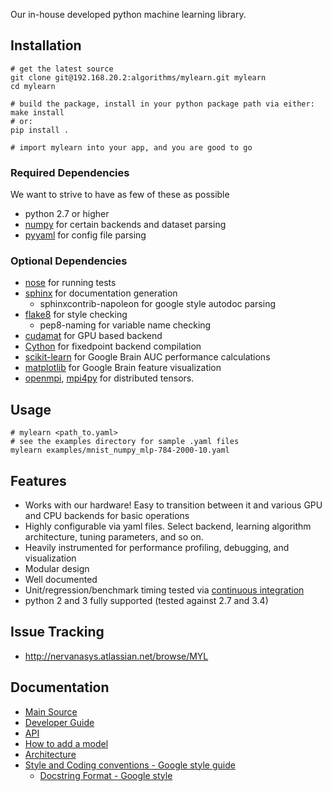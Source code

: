 Our in-house developed python machine learning library.

## Installation ##

    # get the latest source
    git clone git@192.168.20.2:algorithms/mylearn.git mylearn
    cd mylearn
    
    # build the package, install in your python package path via either:
    make install
    # or:
    pip install .
    
    # import mylearn into your app, and you are good to go


### Required Dependencies ###
We want to strive to have as few of these as possible
* python 2.7 or higher
* [numpy](http://www.numpy.org/) for certain backends and dataset parsing
* [pyyaml](http://pyyaml.org/) for config file parsing

### Optional Dependencies ###
* [nose](https://nose.readthedocs.org/en/latest/) for running tests
* [sphinx](http://sphinx-doc.org/) for documentation generation
  * sphinxcontrib-napoleon for google style autodoc parsing
* [flake8](https://flake8.readthedocs.org/) for style checking
  * pep8-naming for variable name checking
* [cudamat](https://github.com/cudamat/cudamat) for GPU based backend
* [Cython](http://cython.org/) for fixedpoint backend compilation
* [scikit-learn](http://scikit-learn.org) for Google Brain AUC performance
  calculations
* [matplotlib](http://matplotlib.org) for Google Brain feature visualization
* [openmpi](http://www.open-mpi.org), [mpi4py](http://mpi4py.scipy.org) for
  distributed tensors.


## Usage ##

    # mylearn <path_to.yaml>
    # see the examples directory for sample .yaml files
    mylearn examples/mnist_numpy_mlp-784-2000-10.yaml


## Features ##
* Works with our hardware!  Easy to transition between it and various GPU and
  CPU backends for basic operations
* Highly configurable via yaml files.  Select backend, learning algorithm
  architecture, tuning parameters, and so on.
* Heavily instrumented for performance profiling, debugging, and visualization
* Modular design
* Well documented
* Unit/regression/benchmark timing tested via [continuous integration](http://192.168.20.2:82)
* python 2 and 3 fully supported (tested against 2.7 and 3.4)


## Issue Tracking ##
* http://nervanasys.atlassian.net/browse/MYL


## Documentation ##
* [Main Source](http://192.168.20.2:5700)
* [Developer Guide](http://192.168.20.2:5700/developing_mylearn.html)
* [API](http://192.168.20.2:5700)
* [How to add a model](https://sites.google.com/a/nervanasys.com/wiki/algorithms/mylearn/how-to-write-a-mylearn-model)
* [Architecture](https://sites.google.com/a/nervanasys.com/wiki/algorithms/mylearn/architecture)
* [Style and Coding conventions - Google style guide](http://google-styleguide.googlecode.com/svn/trunk/pyguide.html)
   * [Docstring Format - Google style](http://sphinx-doc.org/latest/ext/example_google.html#example-google)
